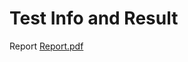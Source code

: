 # Test Info and Result 
Report
[Report.pdf](https://github.com/user-attachments/files/17533017/Report.pdf)
